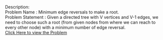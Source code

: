 Description:<br>
Problem Name : Minimum edge reversals to make a root. <br>
Problem Statement : Given a directed tree with V vertices and V-1 edges, we need to choose such a root (from given nodes from where we can reach to every other node) with a minimum number of edge reversal.<br>
<a href="https://www.geeksforgeeks.org/minimum-edge-reversals-to-make-a-root/#:~:text=Given%20a%20directed%20tree%20with,minimum%20number%20of%20edge%20reversal.">Click Here to view the Problem </a>
